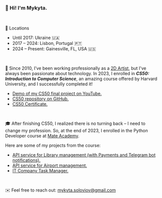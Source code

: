### 👋 Hi! I'm Mykyta.

<br>

📍 Locations<br>
- Until 2017: Ukraine 🇺🇦
- 2017 – 2024: Lisbon, Portugal 🇵🇹
- 2024 – Present: Gainesville, FL, USA 🇺🇸

<br>

👾 Since 2010, I’ve been working professionally as a [2D Artist](https://www.artstation.com/mykyta_so), but I've always been passionate about technology. In 2023, I enrolled in ***CS50: Introduction to Computer Science***, an amazing course offered by Harvard University, and I successfully completed it!
- [Demo of my CS50 final project on YouTube.](https://youtu.be/IIwnNInCA_8?si=07lDZ1yhEhMNztML)
- [CS50 repository on GitHub.](https://github.com/mykyta-so/CS50)
- [CS50 Certificate.](https://certificates.cs50.io/5227e606-8e1c-4164-8718-4c6ec16057a4.pdf?size=letter)

<br>

🎓 After finishing CS50, I realized there is no turning back – I need to change my profession. So, at the end of 2023, I enrolled in the Python Developer course at  [Mate Academy](https://mate.academy/en).

Here are some of my projects from the course:
- [API service for Library management (with Payments and Telegram bot notifications).](https://github.com/mykyta-so/library-service) 
- [API service for Airport management.](https://github.com/mykyta-so/airport-api-service)
- [IT Company Task Manager.](https://github.com/mykyta-so/it-company-task-manager)

<br>

✉️ Feel free to reach out: mykyta.soloviov@gmail.com
